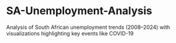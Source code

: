 # SA-Unemployment-Analysis
Analysis of South African unemployment trends (2008–2024) with visualizations highlighting key events like COVID-19
